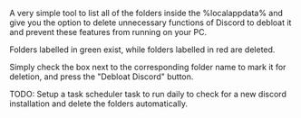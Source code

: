 A very simple tool to list all of the folders inside the %localappdata% and give you the option to delete unnecessary functions of Discord to debloat it and prevent these features from running on your PC.

Folders labelled in green exist, while folders labelled in red are deleted.

Simply check the box next to the corresponding folder name to mark it for deletion, and press the "Debloat Discord" button.

TODO: Setup a task scheduler task to run daily to check for a new discord installation and delete the folders automatically.
